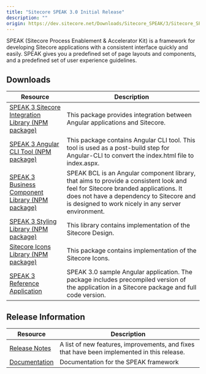 ```yaml
---
title: "Sitecore SPEAK 3.0 Initial Release"
description: ""
origin: https://dev.sitecore.net/Downloads/Sitecore_SPEAK/3/Sitecore_SPEAK_3.aspx
---
```


SPEAK (Sitecore Process Enablement & Accelerator Kit) is a framework for developing Sitecore applications with a consistent interface quickly and easily. SPEAK gives you a predefined set of page layouts and components, and a predefined set of user experience guidelines.

## Downloads

 | Resource | Description |
 | --- | --- |
 | [SPEAK 3 Sitecore Integration Library (NPM package)](https://sitecore.myget.org/feed/sc-npm-packages/package/npm/@speak/ng-sc) | This package provides integration between Angular applications and Sitecore. |
 | [SPEAK 3 Angular CLI Tool (NPM package)](https://sitecore.myget.org/feed/sc-npm-packages/package/npm/@speak/ng-sc-cli) | This package contains Angular CLI tool. This tool is used as a post-build step for Angular-CLI to convert the index.html file to index.aspx. |
 | [SPEAK 3 Business Component Library (NPM package)](https://sitecore.myget.org/feed/sc-npm-packages/package/npm/@speak/ng-bcl) | SPEAK BCL is an Angular component library, that aims to provide a consistent look and feel for Sitecore branded applications. It does not have a dependency to Sitecore and is designed to work nicely in any server environment. |
 | [SPEAK 3 Styling Library (NPM package)](https://sitecore.myget.org/feed/sc-npm-packages/package/npm/@speak/styling) | This library contains implementation of the Sitecore Design. |
 | [Sitecore Icons Library (NPM package)](https://sitecore.myget.org/feed/sc-npm-packages/package/npm/@speak/icon-fonts) | This package contains implementation of the Sitecore Icons. |
 | [SPEAK 3 Reference Application](https://scdp.blob.core.windows.net/downloads/Sitecore%20SPEAK/3/Sitecore%20SPEAK%203/Secure/Sitecore%20SPEAK%203.0%20Reference%20Application%20(NOT%20SC%20PACKAGE).zip) | SPEAK 3.0 sample Angular application. The package includes precompiled version of the application in a Sitecore package and full code version. |

## Release Information

 | Resource | Description |
 | --- | --- |
 | [Release Notes](/downloads/Sitecore_SPEAK/3/Sitecore_SPEAK_3/Release_Notes) | A list of new features, improvements, and fixes that have been implemented in this release. |
 | [Documentation](https://doc.sitecore.net:443/en/Products/SPEAK/90/SPEAK_3) | Documentation for the SPEAK framework |